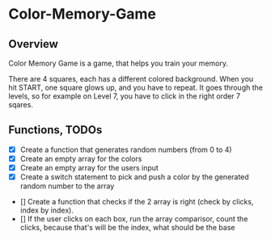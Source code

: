 # Color-Memory-Game
## Overview

Color Memory Game is a game, that helps you train your memory. 

There are 4 squares, each has a different colored background. When you hit START, one square glows up, and you have to repeat. It goes through the levels, so for example on Level 7, you have to click in the right order 7 sqares.

## Functions, TODOs
- [x] Create a function that generates random numbers (from 0 to 4)
- [x] Create an empty array for the colors
- [x] Create an empty array for the users input
- [x] Create a switch statement to pick and push a color by the generated random number to the array
- [] Create a function that checks if the 2 array is right (check by clicks, index by index).
- [] If the user clicks on each box, run the array comparisor, count the clicks, because that's will be the index, what should be the base

